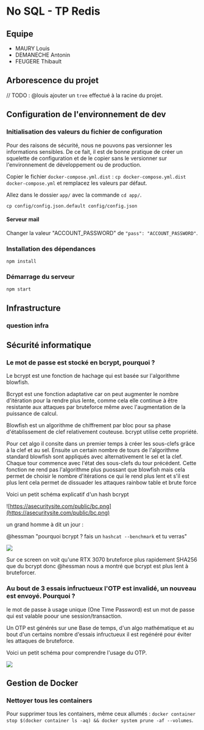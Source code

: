 # No SQL - TP Redis

## Equipe

- MAURY Louis
- DEMANECHE Antonin
- FEUGERE Thibault

## Arborescence du projet

// TODO : @louis ajouter un `tree` effectué à la racine du projet.

## Configuration de l'environnement de dev

### Initialisation des valeurs du fichier de configuration

Pour des raisons de sécurité, nous ne pouvons pas versionner les informations sensibles. De ce fait, il est de bonne pratique de créer un squelette de configuration et de le copier sans le versionner sur l'environnement de développement ou de production.

Copier le fichier `docker-compose.yml.dist` : `cp docker-compose.yml.dist docker-compose.yml` et remplacez les valeurs par défaut.

Allez dans le dossier `app/` avec la commande `cd app/`.

`cp config/config.json.default config/config.json`

#### Serveur mail

Changer la valeur "ACCOUNT_PASSWORD" de `"pass": "ACCOUNT_PASSWORD"`.

### Installation des dépendances

`npm install`

### Démarrage du serveur

`npm start`

## Infrastructure

### question infra

## Sécurité informatique 

### Le mot de passe est stocké en bcrypt, pourquoi ?

Le bcrypt est une fonction de hachage qui est basée sur l'algorithme blowfish. 


Bcrypt est une fonction adaptative car on peut augmenter le nombre d'itération pour la rendre plus lente, comme cela elle continue à être resistante aux attaques par bruteforce même avec l'augmentation de la puissance de calcul.

Blowfish est un algorithme de chiffrement par bloc pour sa phase d'établissement de clef relativement couteuse. bcrypt utilise cette propriété.


Pour cet algo il consite dans un premier temps à créer les sous-clefs grâce à la clef et au sel. Ensuite un certain nombre de tours de l'algorithme standard blowfish sont appliqués avec alternativement le sel et la clef. Chaque tour commence avec l'état des sous-clefs du tour précédent. Cette fonction ne rend pas l'algorithme plus puossant que blowfish mais cela permet de choisir le nombre d'itérations ce qui le rend plus lent et s'il est plus lent cela permet de dissuader les attaques rainbow table et brute force

Voici un petit schéma explicatif d'un hash bcrypt 

![https://asecuritysite.com/public/bc.png](https://asecuritysite.com/public/bc.png)

un grand homme à dit un jour : 

@hessman "pourquoi bcrypt ? fais un `hashcat --benchmark` et tu verras"

![](https://media.discordapp.net/attachments/494091005872832523/821039297397522442/unknown.png?width=461&height=575)

Sur ce screen on voit qu'une RTX 3070 bruteforce plus rapidement SHA256 que du bcrypt donc @hessman nous a montré que bcrypt est plus lent à bruteforcer. 


### Au bout de 3 essais infructueux l'OTP est invalidé, un nouveau est envoyé. Pourquoi ?

le mot de passe à usage unique (One Time Password) est un mot de passe qui est valable poour une session/transaction.


Un OTP est générés sur une Base de temps, d'un algo mathématique et au bout d'un certains nombre d'essais infructueux il est regénéré pour éviter les attaques de bruteforce.

Voici un petit schéma pour comprendre l'usage du OTP.


![](https://image.codeforgeek.com/wp-content/uploads/2016/12/laravelmobilenumber.png)

## Gestion de Docker

### Nettoyer tous les containers

Pour supprimer tous les containers, même ceux allumés : `docker container stop $(docker container ls -aq) && docker system prune -af --volumes`.